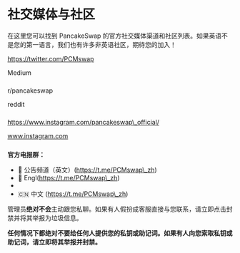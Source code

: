# 社交媒体与社区

在这里您可以找到 PancakeSwap 的官方社交媒体渠道和社区列表。如果英语不是您的第一语言，我们也有许多非英语社区，期待您的加入！





​https://twitter.com/PCMswap



Medium

### &#x20;<a href="#reddit" id="reddit"></a>

r/pancakeswap

reddit

### &#x20;<a href="#instagram" id="instagram"></a>

https://www.instagram.com/pancakeswap\_official/

www.instagram.com

### &#x20;<a href="#dian-bao-telegram" id="dian-bao-telegram"></a>

**官方电报群：**

* 📣 公告频道（英文）(https://t.me/PCMswap​\_zh)
* 🥞 Engl(https://t.me/PCMswap​\_zh)
*
* 🇨🇳 中文 (​https://t.me/PCMswap​\_zh)



管理员**绝对不会**主动跟您私聊。如果有人假扮成客服直接与您联系，请立即点击封禁并将其举报为垃圾信息。

**任何情况下都绝对不要给任何人提供您的私钥或助记词。如果有人向您索取私钥或助记词，请立即将其举报并封禁。**
